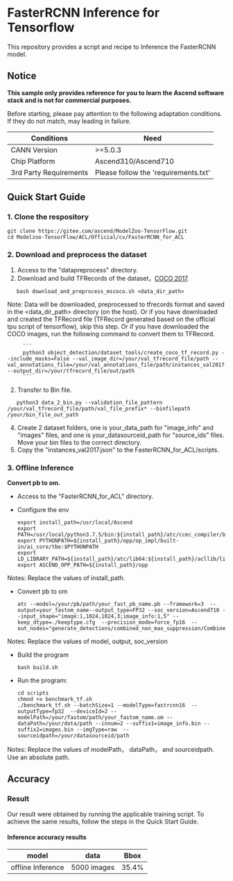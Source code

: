 

# FasterRCNN Inference for Tensorflow 

This repository provides a script and recipe to Inference the FasterRCNN model.

## Notice
**This sample only provides reference for you to learn the Ascend software stack and is not for commercial purposes.**

Before starting, please pay attention to the following adaptation conditions. If they do not match, may leading in failure.

| Conditions | Need |
| --- | --- |
| CANN Version | >=5.0.3 |
| Chip Platform| Ascend310/Ascend710 |
| 3rd Party Requirements| Please follow the 'requirements.txt' |

## Quick Start Guide

### 1. Clone the respository

```shell
git clone https://gitee.com/ascend/ModelZoo-TensorFlow.git
cd Modelzoo-TensorFlow/ACL/Official/cv/FasterRCNN_for_ACL
```

### 2. Download and preprocess the dataset

1. Access  to the "datapreprocess" directory.
2. Download and build TFRecords of the dataset，[COCO 2017](http://cocodataset.org/#download).

```
   bash download_and_preprocess_mscoco.sh <data_dir_path>
```
   Note: Data will be downloaded, preprocessed to tfrecords format and saved in the <data_dir_path> directory (on the host). Or if you have downloaded and created the TFRecord file (TFRecord generated based on the official tpu script of tensorflow), skip this step. 
         Or if you have downloaded the COCO images, run the following command to convert them to TFRecord.

         ```
         python3 object_detection/dataset_tools/create_coco_tf_record.py --include_masks=False --val_image_dir=/your/val_tfrecord_file/path --val_annotations_file=/your/val_annotations_file/path/instances_val2017.json --output_dir=/your/tfrecord_file/out/path
         ```
    
2. Transfer to Bin file.
```
   python3 data_2_bin.py --validation_file_pattern /your/val_tfrecord_file/path/val_file_prefix* --binfilepath /your/bin_file_out_path 
```
4. Create 2 dataset folders, one is your_data_path for "image_info" and "images" files, and one is your_datasourceid_path for "source_ids" files. Move your bin files to the correct directory.
5. Copy the "instances_val2017.json" to the FasterRCNN_for_ACL/scripts.
 
### 3. Offline Inference

**Convert pb to om.**
- Access  to the "FasterRCNN_for_ACL" directory.

- Configure the env

  ```
  export install_path=/usr/local/Ascend
  export PATH=/usr/local/python3.7.5/bin:${install_path}/atc/ccec_compiler/bin:${install_path}/atc/bin:$PATH
  export PYTHONPATH=${install_path}/opp/op_impl/built-in/ai_core/tbe:$PYTHONPATH
  export LD_LIBRARY_PATH=${install_path}/atc/lib64:${install_path}/acllib/lib64/:$LD_LIBRARY_PATH
  export ASCEND_OPP_PATH=${install_path}/opp
  ```
Notes: Replace the values of install_path.

- Convert pb to om

  ```
  atc --model=/your/pb/path/your_fast_pb_name.pb --framework=3  --output=your_fastom_name--output_type=FP32 --soc_version=Ascend710 --input_shape="image:1,1024,1024,3;image_info:1,5" --keep_dtype=./keeptype.cfg  --precision_mode=force_fp16  --out_nodes="generate_detections/combined_non_max_suppression/CombinedNonMaxSuppression:3;generate_detections/denormalize_box/concat:0;generate_detections/add:0;generate_detections/combined_non_max_suppression/CombinedNonMaxSuppression:1"
  ```
Notes: Replace the values of model, output, soc_version

- Build the program

  ```
  bash build.sh
  ```

- Run the program:

  ```
  cd scripts
  chmod +x benchmark_tf.sh
  ./benchmark_tf.sh --batchSize=1 --modelType=fastrcnn16  --outputType=fp32  --deviceId=2 --modelPath=/your/fastom/path/your_fastom_name.om --dataPath=/your/data/path --innum=2 --suffix1=image_info.bin --suffix2=images.bin --imgType=raw  --sourceidpath=/your/datasourceid/path
  ```
Notes: Replace the values of modelPath， dataPath， and sourceidpath. Use an absolute path.



## Accuracy 

### Result

Our result were obtained by running the applicable training script. To achieve the same results, follow the steps in the Quick Start Guide.

#### Inference accuracy results

|       model       | **data**    |      Bbox      |
| :---------------: | :-------:   | :------------: |
| offline Inference | 5000 images |      35.4%     |
